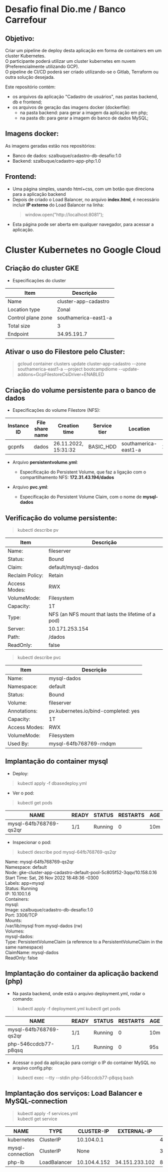 # Desafio final Dio.me / Banco Carrefour

## Objetivo:
Criar um pipeline de deploy desta aplicação em forma de containers em um cluster Kubernetes.
<br>O participante poderá utilizar um cluster kubernetes em nuvem (Preferencialmente utilizando
GCP).
<br>O pipeline de CI/CD poderá ser criado utilizando-se o Gitlab, Terraform ou outra solução desejada.

Este repositório contém:
* os arquivos da aplicação "Cadastro de usuários", nas pastas backend, db e frontend;
* os arquivos de geração das imagens docker (dockerfile):
  * na pasta backend: para gerar a imagem da aplicação em php;
  * na pasta db: para gerar a imagem do banco de dados MySQL;

## Imagens docker:
As imagens geradas estão nos repositórios:
* Banco de dados: szalbuque/cadastro-db-desafio:1.0
* Backend: szalbuque/cadastro-app-php:1.0

## Frontend:
* Uma página simples, usando html+css, com um botão que direciona para a aplicação backend
* Depois de criado o Load Balancer, no arquivo **index.html**, é necessário incluir **IP externo** do Load Balancer na linha:
  > window.open("http://localhost:8081");
* Esta página pode ser aberta em qualquer navegador, para acessar a aplicação.

# Cluster Kubernetes no Google Cloud
## Criação do cluster GKE
* Especificações do cluster

Item | Descrição
-----|----------
Name | cluster-app-cadastro	
Location type | Zonal	
Control plane zone | southamerica-east1-a	
Total size | 3	
Endpoint | 34.95.191.7

## Ativar o uso do Filestore pelo Cluster:
>  gcloud container clusters update cluster-app-cadastro --zone southamerica-east1-a --project bootcampdiome --update-addons=GcpFilestoreCsiDriver=ENABLED

## Criação do volume persistente para o banco de dados
* Especificações do volume Filestore (NFS):

Instance ID | File share name | Creation time | Service tier | Location | IP address | Capacity | Labels
------------|-----------------|---------------|--------------|----------|------------|----------|-------
gcpnfs | dados | 26.11.2022, 15:31:32 | BASIC_HDD | southamerica-east1-a | 172.31.43.194 | 1 TiB	

* Arquivo **persistentvolume.yml**:
  * Especificação do Persistent Volume, que faz a ligação com o compartilhamento NFS:  **172.31.43.194/dados**

* Arquivo **pvc.yml**:
  * Especificação do Persistent Volume Claim, com o nome de **mysql-dados**

## Verificação do volume persistente:
> kubectl describe pv


Item | Descrição
-----|----------
Name: | fileserver
Status: | Bound
Claim: | default/mysql-dados
Reclaim Policy: | Retain
Access Modes: | RWX
VolumeMode: | Filesystem
Capacity: | 1T
Type: | NFS (an NFS mount that lasts the lifetime of a pod)
Server: | 10.171.253.154
Path: | /dados
ReadOnly: | false

> kubectl describe pvc

Item | Descrição
-----|----------
Name: | mysql-dados
Namespace: | default
Status: | Bound
Volume: | fileserver
Annotations: |  pv.kubernetes.io/bind-completed: yes
Capacity:   |   1T
Access Modes: | RWX
VolumeMode:  |  Filesystem
Used By:    |   mysql-64fb768769-rndqm

## Implantação do container mysql
* Deploy:
> kubectl apply -f dbasedeploy.yml
* Ver o pod:
> kubectl get pods

NAME | READY | STATUS | RESTARTS | AGE
-----|-------|--------|----------|----
mysql-64fb768769-qs2qr |  1/1  |   Running |  0     |     10m

* Inspecionar o pod:
> kubectl describe pod mysql-64fb768769-qs2qr

Name:             mysql-64fb768769-qs2qr<br>
Namespace:        default<br>
Node:             gke-cluster-app-cadastro-default-pool-5c805f52-3qqv/10.158.0.16<br>
Start Time:       Sat, 26 Nov 2022 18:48:36 -0300<br>
Labels:           app=mysql<br>
Status:           Running<br>
IP:               10.100.1.6<br>
Containers:<br>
  mysql:<br>
    Image:         szalbuque/cadastro-db-desafio:1.0<br>
    Port:          3306/TCP<br>
    Mounts:<br>
      /var/lib/mysql from mysql-dados (rw)<br>
Volumes:<br>
  mysql-dados:<br>
    Type:       PersistentVolumeClaim (a reference to a PersistentVolumeClaim in the same namespace)<br>
    ClaimName:  mysql-dados<br>
    ReadOnly:   false<br>

## Implantação do container da aplicação backend (php)
* Na pasta backend, onde está o arquivo deployment.yml, rodar o comando:
> kubectl apply -f deployment.yml
> kubectl get pods

NAME | READY | STATUS | RESTARTS | AGE
-----|-------|--------|----------|----
mysql-64fb768769-qs2qr |  1/1  |   Running |  0     |     10m
php-546ccdcb77-p8qsq  |   1/1  |   Running  | 0     |     95s

* Acessar o pod da aplicação para corrigir o IP do container MySQL no arquivo config.php:
> kubectl exec --tty --stdin php-546ccdcb77-p8qsq bash

## Implantação dos serviços: Load Balancer e MySQL-connection
> kubectl apply -f services.yml<br>
> kubectl get service

NAME       |        TYPE     |      CLUSTER-IP  |   EXTERNAL-IP   |   PORT(S)   |     AGE
-----------|-----------------|------------------|-----------------|-------------|--------
kubernetes |        ClusterIP  |    10.104.0.1   |  <none>       |    443/TCP   |     4h9m
mysql-connection  | ClusterIP  |    None         |  <none>       |    3306/TCP  |     97s
php-lb           |  LoadBalancer |  10.104.4.152 |  34.151.233.102 |  80:30855/TCP |  97s


